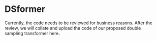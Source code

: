 # DSformer
Currently, the code needs to be reviewed for business reasons. After the review, we will collate and upload the code of our proposed double sampling transformer here. 
